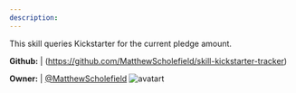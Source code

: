 ```yaml
---
description: 
---
```

This skill queries Kickstarter for the current pledge amount.

**Github:** | (https://github.com/MatthewScholefield/skill-kickstarter-tracker)

**Owner:** | [@MatthewScholefield](https://github.com/MatthewScholefield) ![avatart](https://avatars0.githubusercontent.com/u/5875019?v=4)

